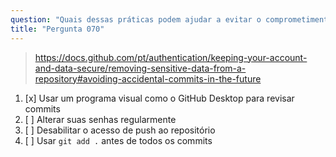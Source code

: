 ```yaml
---
question: "Quais dessas práticas podem ajudar a evitar o comprometimento de dados ou arquivos sensíveis em um repositório git?"
title: "Pergunta 070"
---
```


> https://docs.github.com/pt/authentication/keeping-your-account-and-data-secure/removing-sensitive-data-from-a-repository#avoiding-accidental-commits-in-the-future
1. [x] Usar um programa visual como o GitHub Desktop para revisar commits
1. [ ] Alterar suas senhas regularmente
1. [ ] Desabilitar o acesso de push ao repositório
1. [ ] Usar `git add .` antes de todos os commits
